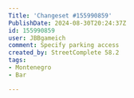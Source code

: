 ```yaml
---
Title: 'Changeset #155990859'
PublishDate: 2024-08-30T20:24:37Z
id: 155990859
user: JBBgameich
comment: Specify parking access
created_by: StreetComplete 58.2
tags:
- Montenegro
- Bar

---
```

